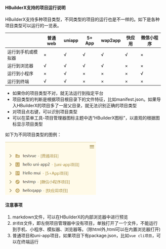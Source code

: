 #### HBuilderX支持的项目运行说明

HBuilderX支持多种项目类型，不同类型的项目的运行也是不一样的。如下是各种项目类型可以运行的一览表。

|                       | 普通web | uniapp | 5+ App| wap2app | 快应用 | 微信小程序 |
| --------------------- | ------- | ------ | ---------- | ------- | ------ | ---------- |
| 运行到手机或模拟器 | ×       | √      | √          | √       | √      | ×          |
| 运行到浏览器           | √       | √      | √          | √       | ×      | ×          |
| 运行到小程序           | ×       | √      | ×          | ×       | ×      | √          |
| 运行到终端          | √      | √      | ×          | ×       | ×      | ×          |

- 如果你的项目类型不对，就无法运行到指定平台
- 项目类型的判断是根据项目根目录下的文件特征，比如manifest.json。如果导入HBuilderX的项目多了一层父目录，就无法识别正确的项目类型
- 对项目点右键，可以识别项目类型
- 可以在菜单工具-项目管理器图标主题中选“HBuilderX图标”，以直观的根据图标显示项目类型

如下为不同项目类型的图例：

<img src="/static/snapshots/tutorial/ProjectType.png" style="zoom: 70%;" />

#### 注意事项

1. markdown文件，可以在HBuilderX的内部浏览器中进行预览
2. `非项目`文件，即左侧项目管理器中没有项目，单独打开了一个文件，不能运行到手机、小程序、模拟器、浏览器等。（除html外,html可以在内置浏览器打开)
3.  普通项目和uni-app项目，如果项目下有package.json，比如`vue cli项目`，可以在终端运行